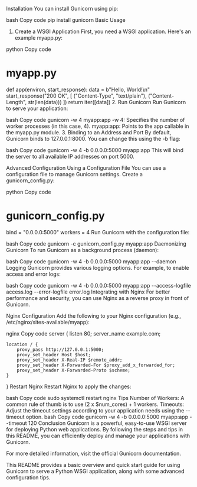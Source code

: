 Installation
You can install Gunicorn using pip:

bash
Copy code
pip install gunicorn
Basic Usage
1. Create a WSGI Application
First, you need a WSGI application. Here's an example myapp.py:

python
Copy code
# myapp.py

def app(environ, start_response):
    data = b"Hello, World!\n"
    start_response("200 OK", [
        ("Content-Type", "text/plain"),
        ("Content-Length", str(len(data)))
    ])
    return iter([data])
2. Run Gunicorn
Run Gunicorn to serve your application:

bash
Copy code
gunicorn -w 4 myapp:app
-w 4: Specifies the number of worker processes (in this case, 4).
myapp:app: Points to the app callable in the myapp.py module.
3. Binding to an Address and Port
By default, Gunicorn binds to 127.0.0.1:8000. You can change this using the -b flag:

bash
Copy code
gunicorn -w 4 -b 0.0.0.0:5000 myapp:app
This will bind the server to all available IP addresses on port 5000.

Advanced Configuration
Using a Configuration File
You can use a configuration file to manage Gunicorn settings. Create a gunicorn_config.py:

python
Copy code
# gunicorn_config.py

bind = "0.0.0.0:5000"
workers = 4
Run Gunicorn with the configuration file:

bash
Copy code
gunicorn -c gunicorn_config.py myapp:app
Daemonizing Gunicorn
To run Gunicorn as a background process (daemon):

bash
Copy code
gunicorn -w 4 -b 0.0.0.0:5000 myapp:app --daemon
Logging
Gunicorn provides various logging options. For example, to enable access and error logs:

bash
Copy code
gunicorn -w 4 -b 0.0.0.0:5000 myapp:app --access-logfile access.log --error-logfile error.log
Integrating with Nginx
For better performance and security, you can use Nginx as a reverse proxy in front of Gunicorn.

Nginx Configuration
Add the following to your Nginx configuration (e.g., /etc/nginx/sites-available/myapp):

nginx
Copy code
server {
    listen 80;
    server_name example.com;

    location / {
        proxy_pass http://127.0.0.1:5000;
        proxy_set_header Host $host;
        proxy_set_header X-Real-IP $remote_addr;
        proxy_set_header X-Forwarded-For $proxy_add_x_forwarded_for;
        proxy_set_header X-Forwarded-Proto $scheme;
    }
}
Restart Nginx
Restart Nginx to apply the changes:

bash
Copy code
sudo systemctl restart nginx
Tips
Number of Workers: A common rule of thumb is to use (2 x $num_cores) + 1 workers.
Timeouts: Adjust the timeout settings according to your application needs using the --timeout option.
bash
Copy code
gunicorn -w 4 -b 0.0.0.0:5000 myapp:app --timeout 120
Conclusion
Gunicorn is a powerful, easy-to-use WSGI server for deploying Python web applications. By following the steps and tips in this README, you can efficiently deploy and manage your applications with Gunicorn.

For more detailed information, visit the official Gunicorn documentation.

This README provides a basic overview and quick start guide for using Gunicorn to serve a Python WSGI application, along with some advanced configuration tips.


